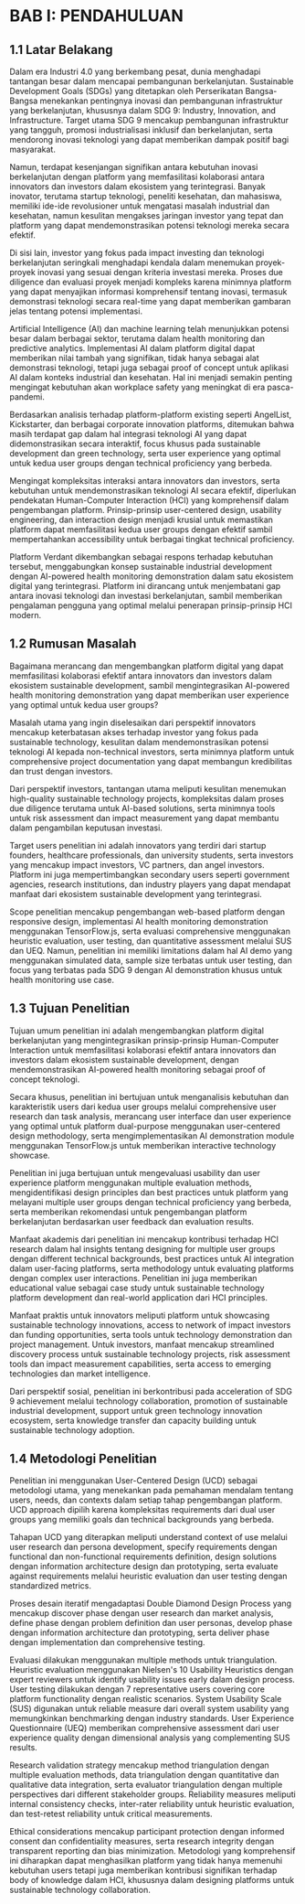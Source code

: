 # BAB I: PENDAHULUAN

## 1.1 Latar Belakang

Dalam era Industri 4.0 yang berkembang pesat, dunia menghadapi tantangan besar dalam mencapai pembangunan berkelanjutan. Sustainable Development Goals (SDGs) yang ditetapkan oleh Perserikatan Bangsa-Bangsa menekankan pentingnya inovasi dan pembangunan infrastruktur yang berkelanjutan, khususnya dalam SDG 9: Industry, Innovation, and Infrastructure. Target utama SDG 9 mencakup pembangunan infrastruktur yang tangguh, promosi industrialisasi inklusif dan berkelanjutan, serta mendorong inovasi teknologi yang dapat memberikan dampak positif bagi masyarakat.

Namun, terdapat kesenjangan signifikan antara kebutuhan inovasi berkelanjutan dengan platform yang memfasilitasi kolaborasi antara innovators dan investors dalam ekosistem yang terintegrasi. Banyak inovator, terutama startup teknologi, peneliti kesehatan, dan mahasiswa, memiliki ide-ide revolusioner untuk mengatasi masalah industrial dan kesehatan, namun kesulitan mengakses jaringan investor yang tepat dan platform yang dapat mendemonstrasikan potensi teknologi mereka secara efektif.

Di sisi lain, investor yang fokus pada impact investing dan teknologi berkelanjutan seringkali menghadapi kendala dalam menemukan proyek-proyek inovasi yang sesuai dengan kriteria investasi mereka. Proses due diligence dan evaluasi proyek menjadi kompleks karena minimnya platform yang dapat menyajikan informasi komprehensif tentang inovasi, termasuk demonstrasi teknologi secara real-time yang dapat memberikan gambaran jelas tentang potensi implementasi.

Artificial Intelligence (AI) dan machine learning telah menunjukkan potensi besar dalam berbagai sektor, terutama dalam health monitoring dan predictive analytics. Implementasi AI dalam platform digital dapat memberikan nilai tambah yang signifikan, tidak hanya sebagai alat demonstrasi teknologi, tetapi juga sebagai proof of concept untuk aplikasi AI dalam konteks industrial dan kesehatan. Hal ini menjadi semakin penting mengingat kebutuhan akan workplace safety yang meningkat di era pasca-pandemi.

Berdasarkan analisis terhadap platform-platform existing seperti AngelList, Kickstarter, dan berbagai corporate innovation platforms, ditemukan bahwa masih terdapat gap dalam hal integrasi teknologi AI yang dapat didemonstrasikan secara interaktif, focus khusus pada sustainable development dan green technology, serta user experience yang optimal untuk kedua user groups dengan technical proficiency yang berbeda.

Mengingat kompleksitas interaksi antara innovators dan investors, serta kebutuhan untuk mendemonstrasikan teknologi AI secara efektif, diperlukan pendekatan Human-Computer Interaction (HCI) yang komprehensif dalam pengembangan platform. Prinsip-prinsip user-centered design, usability engineering, dan interaction design menjadi krusial untuk memastikan platform dapat memfasilitasi kedua user groups dengan efektif sambil mempertahankan accessibility untuk berbagai tingkat technical proficiency.

Platform Verdant dikembangkan sebagai respons terhadap kebutuhan tersebut, menggabungkan konsep sustainable industrial development dengan AI-powered health monitoring demonstration dalam satu ekosistem digital yang terintegrasi. Platform ini dirancang untuk menjembatani gap antara inovasi teknologi dan investasi berkelanjutan, sambil memberikan pengalaman pengguna yang optimal melalui penerapan prinsip-prinsip HCI modern.

## 1.2 Rumusan Masalah

Bagaimana merancang dan mengembangkan platform digital yang dapat memfasilitasi kolaborasi efektif antara innovators dan investors dalam ekosistem sustainable development, sambil mengintegrasikan AI-powered health monitoring demonstration yang dapat memberikan user experience yang optimal untuk kedua user groups?

Masalah utama yang ingin diselesaikan dari perspektif innovators mencakup keterbatasan akses terhadap investor yang fokus pada sustainable technology, kesulitan dalam mendemonstrasikan potensi teknologi AI kepada non-technical investors, serta minimnya platform untuk comprehensive project documentation yang dapat membangun kredibilitas dan trust dengan investors.

Dari perspektif investors, tantangan utama meliputi kesulitan menemukan high-quality sustainable technology projects, kompleksitas dalam proses due diligence terutama untuk AI-based solutions, serta minimnya tools untuk risk assessment dan impact measurement yang dapat membantu dalam pengambilan keputusan investasi.

Target users penelitian ini adalah innovators yang terdiri dari startup founders, healthcare professionals, dan university students, serta investors yang mencakup impact investors, VC partners, dan angel investors. Platform ini juga mempertimbangkan secondary users seperti government agencies, research institutions, dan industry players yang dapat mendapat manfaat dari ekosistem sustainable development yang terintegrasi.

Scope penelitian mencakup pengembangan web-based platform dengan responsive design, implementasi AI health monitoring demonstration menggunakan TensorFlow.js, serta evaluasi comprehensive menggunakan heuristic evaluation, user testing, dan quantitative assessment melalui SUS dan UEQ. Namun, penelitian ini memiliki limitations dalam hal AI demo yang menggunakan simulated data, sample size terbatas untuk user testing, dan focus yang terbatas pada SDG 9 dengan AI demonstration khusus untuk health monitoring use case.

## 1.3 Tujuan Penelitian

Tujuan umum penelitian ini adalah mengembangkan platform digital berkelanjutan yang mengintegrasikan prinsip-prinsip Human-Computer Interaction untuk memfasilitasi kolaborasi efektif antara innovators dan investors dalam ekosistem sustainable development, dengan mendemonstrasikan AI-powered health monitoring sebagai proof of concept teknologi.

Secara khusus, penelitian ini bertujuan untuk menganalisis kebutuhan dan karakteristik users dari kedua user groups melalui comprehensive user research dan task analysis, merancang user interface dan user experience yang optimal untuk platform dual-purpose menggunakan user-centered design methodology, serta mengimplementasikan AI demonstration module menggunakan TensorFlow.js untuk memberikan interactive technology showcase.

Penelitian ini juga bertujuan untuk mengevaluasi usability dan user experience platform menggunakan multiple evaluation methods, mengidentifikasi design principles dan best practices untuk platform yang melayani multiple user groups dengan technical proficiency yang berbeda, serta memberikan rekomendasi untuk pengembangan platform berkelanjutan berdasarkan user feedback dan evaluation results.

Manfaat akademis dari penelitian ini mencakup kontribusi terhadap HCI research dalam hal insights tentang designing for multiple user groups dengan different technical backgrounds, best practices untuk AI integration dalam user-facing platforms, serta methodology untuk evaluating platforms dengan complex user interactions. Penelitian ini juga memberikan educational value sebagai case study untuk sustainable technology platform development dan real-world application dari HCI principles.

Manfaat praktis untuk innovators meliputi platform untuk showcasing sustainable technology innovations, access to network of impact investors dan funding opportunities, serta tools untuk technology demonstration dan project management. Untuk investors, manfaat mencakup streamlined discovery process untuk sustainable technology projects, risk assessment tools dan impact measurement capabilities, serta access to emerging technologies dan market intelligence.

Dari perspektif sosial, penelitian ini berkontribusi pada acceleration of SDG 9 achievement melalui technology collaboration, promotion of sustainable industrial development, support untuk green technology innovation ecosystem, serta knowledge transfer dan capacity building untuk sustainable technology adoption.

## 1.4 Metodologi Penelitian

Penelitian ini menggunakan User-Centered Design (UCD) sebagai metodologi utama, yang menekankan pada pemahaman mendalam tentang users, needs, dan contexts dalam setiap tahap pengembangan platform. UCD approach dipilih karena kompleksitas requirements dari dual user groups yang memiliki goals dan technical backgrounds yang berbeda.

Tahapan UCD yang diterapkan meliputi understand context of use melalui user research dan persona development, specify requirements dengan functional dan non-functional requirements definition, design solutions dengan information architecture design dan prototyping, serta evaluate against requirements melalui heuristic evaluation dan user testing dengan standardized metrics.

Proses desain iteratif mengadaptasi Double Diamond Design Process yang mencakup discover phase dengan user research dan market analysis, define phase dengan problem definition dan user personas, develop phase dengan information architecture dan prototyping, serta deliver phase dengan implementation dan comprehensive testing.

Evaluasi dilakukan menggunakan multiple methods untuk triangulation. Heuristic evaluation menggunakan Nielsen's 10 Usability Heuristics dengan expert reviewers untuk identify usability issues early dalam design process. User testing dilakukan dengan 7 representative users covering core platform functionality dengan realistic scenarios. System Usability Scale (SUS) digunakan untuk reliable measure dari overall system usability yang memungkinkan benchmarking dengan industry standards. User Experience Questionnaire (UEQ) memberikan comprehensive assessment dari user experience quality dengan dimensional analysis yang complementing SUS results.

Research validation strategy mencakup method triangulation dengan multiple evaluation methods, data triangulation dengan quantitative dan qualitative data integration, serta evaluator triangulation dengan multiple perspectives dari different stakeholder groups. Reliability measures meliputi internal consistency checks, inter-rater reliability untuk heuristic evaluation, dan test-retest reliability untuk critical measurements.

Ethical considerations mencakup participant protection dengan informed consent dan confidentiality measures, serta research integrity dengan transparent reporting dan bias minimization. Metodologi yang komprehensif ini diharapkan dapat menghasilkan platform yang tidak hanya memenuhi kebutuhan users tetapi juga memberikan kontribusi signifikan terhadap body of knowledge dalam HCI, khususnya dalam designing platforms untuk sustainable technology collaboration.

